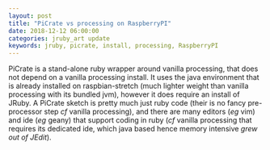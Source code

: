 ```yaml
---
layout: post
title: "PiCrate vs processing on RaspberryPI"
date: 2018-12-12 06:00:00
categories: jruby_art update
keywords: jruby, picrate, install, processing, RaspberryPI
---
```


PiCrate is a stand-alone ruby wrapper around vanilla processing, that does not depend on a vanilla processing install. It uses the java environment that is already installed on raspbian-stretch (much lighter weight than vanilla processing with its bundled jvm), however it does require an install of JRuby. A PiCrate sketch is pretty much just ruby code (their is no fancy pre-processor step _cf_ vanilla processing), and there are many editors (_eg_ vim) and ide (_eg_ geany) that support coding in ruby (_cf_ vanilla processing that requires its dedicated ide, which java based hence memory intensive _grew out of JEdit_).
